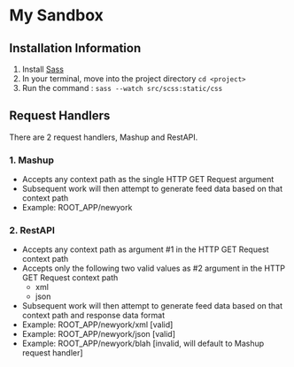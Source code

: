 My Sandbox
=========

Installation Information
------------------------

1. Install [Sass](http://sass-lang.com/tutorial)
2. In your terminal, move into the project directory `cd <project>`
3. Run the command : `sass --watch src/scss:static/css`

Request Handlers
----------------

There are 2 request handlers, Mashup and RestAPI.

### 1. Mashup

- Accepts any context path as the single HTTP GET Request argument
- Subsequent work will then attempt to generate feed data based on that context path
- Example: ROOT_APP/newyork

### 2. RestAPI

- Accepts any context path as argument #1 in the HTTP GET Request context path
- Accepts only the following two valid values as #2 argument in the HTTP GET Request context path
    - xml
	- json
- Subsequent work will then attempt to generate feed data based on that context path and response data format 
- Example: ROOT_APP/newyork/xml [valid]
- Example: ROOT_APP/newyork/json [valid]
- Example: ROOT_APP/newyork/blah [invalid, will default to Mashup request handler]